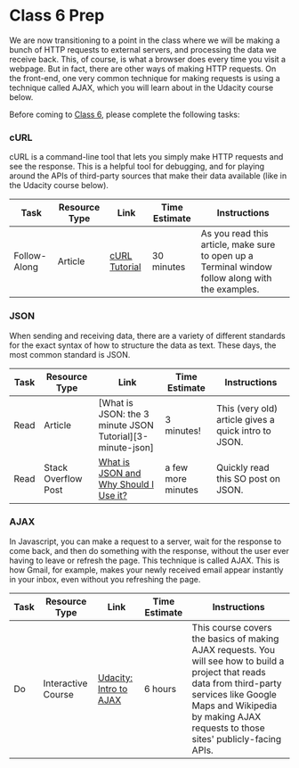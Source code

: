 
# Class 6 Prep

We are now transitioning to a point in the class where we will be making a bunch of HTTP requests to external servers, and processing the data we receive back. This, of course, is what a browser does every time you visit a webpage. But in fact, there are other ways of making HTTP requests. On the front-end, one very common technique for making requests is using a technique called AJAX, which you will learn about in the Udacity course below.

Before coming to [Class 6](../class6), please complete the following tasks:


### cURL

cURL is a command-line tool that lets you simply make HTTP requests and see the response. This is a helpful tool for debugging, and for playing around the APIs of third-party sources that make their data available (like in the Udacity course below).

Task | Resource Type | Link | Time Estimate | Instructions
-----|---------------|------|---------------|--------------
Follow-Along | Article | [cURL Tutorial][curl-tutorial] | 30 minutes | As you read this article, make sure to open up a Terminal window follow along with the examples.


### JSON

When sending and receiving data, there are a variety of different standards for the exact syntax of how to structure the data as text. These days, the most common standard is JSON.

Task | Resource Type | Link | Time Estimate | Instructions
-----|---------------|------|---------------|--------------
Read | Article | [What is JSON: the 3 minute JSON Tutorial][3-minute-json] | 3 minutes! | This (very old) article gives a quick intro to JSON.
Read  | Stack Overflow Post | [What is JSON and Why Should I Use it?][what-is-json] | a few more minutes | Quickly read this SO post on JSON.

### AJAX

In Javascript, you can make a request to a server, wait for the response to come back, and then do something with the response, without the user ever having to leave or refresh the page. This technique is called AJAX. This is how Gmail, for example, makes your newly received email appear instantly in your inbox, even without you refreshing the page.

Task | Resource Type | Link | Time Estimate | Instructions
-----|---------------|------|---------------|--------------
Do   | Interactive Course | [Udacity: Intro to AJAX][intro-to-ajax] | 6 hours | This course covers the basics of making AJAX requests. You will see how to build a project that reads data from third-party services like Google Maps and Wikipedia by making AJAX requests to those sites' publicly-facing APIs.




[curl-tutorial]: http://www.yilmazhuseyin.com/blog/dev/curl-tutorial-examples-usage/
[what-is-json]: http://stackoverflow.com/questions/383692/what-is-json-and-why-would-i-use-it
[intro-to-ajax]: https://www.udacity.com/course/intro-to-ajax--ud110
